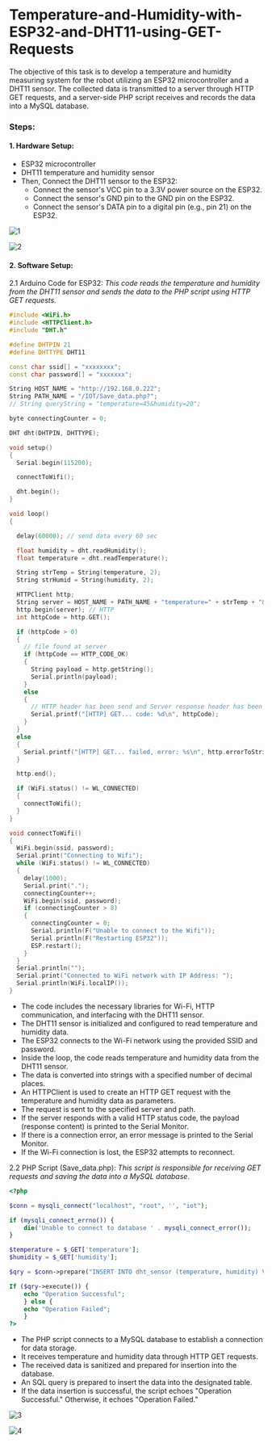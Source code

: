 # Temperature-and-Humidity-with-ESP32-and-DHT11-using-GET-Requests
The objective of this task is to develop a temperature and humidity measuring system for the robot utilizing an ESP32 microcontroller and a DHT11 sensor. The collected data is transmitted to a server through HTTP GET requests, and a server-side PHP script receives and records the data into a MySQL database.

### Steps:

#### 1. Hardware Setup:
- ESP32 microcontroller
- DHT11 temperature and humidity sensor
- Then, Connect the DHT11 sensor to the ESP32:
   - Connect the sensor's VCC pin to a 3.3V power source on the ESP32.
   - Connect the sensor's GND pin to the GND pin on the ESP32.
   - Connect the sensor's DATA pin to a digital pin (e.g., pin 21) on the ESP32.
  
![1](https://github.com/LatifahAbuhamamah/Temperature-and-Humidity-with-ESP32-and-DHT11-using-GET-Requests/blob/main/imagesss/Dht11-1.jpg)

![2](https://github.com/LatifahAbuhamamah/Temperature-and-Humidity-with-ESP32-and-DHT11-using-GET-Requests/blob/main/imagesss/Dht11-2.jpg)

#### 2. Software Setup:


 2.1 Arduino Code for ESP32:
*This code reads the temperature and humidity from the DHT11 sensor and sends the data to the PHP script using HTTP GET requests.*

```cpp
#include <WiFi.h>
#include <HTTPClient.h>
#include "DHT.h"

#define DHTPIN 21
#define DHTTYPE DHT11

const char ssid[] = "xxxxxxxx";
const char password[] = "xxxxxxx";

String HOST_NAME = "http://192.168.0.222"; 
String PATH_NAME = "/IOT/Save_data.php?";
// String queryString = "temperature=45&humidity=20";

byte connectingCounter = 0;

DHT dht(DHTPIN, DHTTYPE);

void setup()
{
  Serial.begin(115200);

  connectToWifi();

  dht.begin();
}

void loop()
{

  delay(60000); // send data every 60 sec

  float humidity = dht.readHumidity();
  float temperature = dht.readTemperature();

  String strTemp = String(temperature, 2);
  String strHumid = String(humidity, 2);

  HTTPClient http;
  String server = HOST_NAME + PATH_NAME + "temperature=" + strTemp + "&humidity=" + strHumid;
  http.begin(server); // HTTP
  int httpCode = http.GET();

  if (httpCode > 0)
  {
    // file found at server
    if (httpCode == HTTP_CODE_OK)
    {
      String payload = http.getString();
      Serial.println(payload);
    }
    else
    {
      // HTTP header has been send and Server response header has been handled
      Serial.printf("[HTTP] GET... code: %d\n", httpCode);
    }
  }
  else
  {
    Serial.printf("[HTTP] GET... failed, error: %s\n", http.errorToString(httpCode).c_str());
  }

  http.end();

  if (WiFi.status() != WL_CONNECTED)
  {
    connectToWifi();
  }
}

void connectToWifi()
{
  WiFi.begin(ssid, password);
  Serial.print("Connecting to Wifi");
  while (WiFi.status() != WL_CONNECTED)
  {
    delay(1000);
    Serial.print(".");
    connectingCounter++;
    WiFi.begin(ssid, password);
    if (connectingCounter > 8)
    {
      connectingCounter = 0;
      Serial.println(F("Unable to connect to the Wifi"));
      Serial.println(F("Restarting ESP32"));
      ESP.restart();
    }
  }
  Serial.println("");
  Serial.print("Connected to WiFi network with IP Address: ");
  Serial.println(WiFi.localIP());
}
```
- The code includes the necessary libraries for Wi-Fi, HTTP communication, and interfacing with the DHT11 sensor.
- The DHT11 sensor is initialized and configured to read temperature and humidity data.
- The ESP32 connects to the Wi-Fi network using the provided SSID and password.
- Inside the loop, the code reads temperature and humidity data from the DHT11 sensor.
- The data is converted into strings with a specified number of decimal places.
- An HTTPClient is used to create an HTTP GET request with the temperature and humidity data as parameters.
- The request is sent to the specified server and path.
- If the server responds with a valid HTTP status code, the payload (response content) is printed to the Serial Monitor.
- If there is a connection error, an error message is printed to the Serial Monitor.
- If the Wi-Fi connection is lost, the ESP32 attempts to reconnect.


 2.2 PHP Script (Save_data.php):
*This script is responsible for receiving GET requests and saving the data into a MySQL database*.

```php
<?php

$conn = mysqli_connect("localhost", "root", '', "iot");

if (mysqli_connect_errno()) {
    die('Unable to connect to database ' . mysqli_connect_error());
}

$temperature = $_GET['temperature'];
$humidity = $_GET['humidity'];

$qry = $conn->prepare("INSERT INTO dht_sensor (temperature, humidity) VALUES ('" . $temperature . "','" . $humidity . "')");

If ($qry->execute()) {
    echo "Operation Successful";
    } else {
    echo "Operation Failed";
    }
?>
```
- The PHP script connects to a MySQL database to establish a connection for data storage.
- It receives temperature and humidity data through HTTP GET requests.
- The received data is sanitized and prepared for insertion into the database.
- An SQL query is prepared to insert the data into the designated table.
- If the data insertion is successful, the script echoes "Operation Successful." Otherwise, it echoes "Operation Failed."

![3](https://github.com/LatifahAbuhamamah/Temperature-and-Humidity-with-ESP32-and-DHT11-using-GET-Requests/blob/main/imagesss/URL.png)

![4](https://github.com/LatifahAbuhamamah/Temperature-and-Humidity-with-ESP32-and-DHT11-using-GET-Requests/blob/main/imagesss/database.png)
